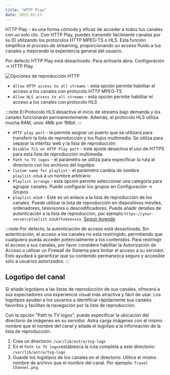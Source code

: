 ```yaml
---
title: "HTTP Play"
date: 2023-03-23
---
```


HTTP Play - es una forma cómoda y eficaz de acceder a todos tus canales con un solo clic. Con HTTP Play, puedes transmitir fácilmente canales por su ID utilizando los protocolos HTTP MPEG-TS o HLS. Esta función simplifica el proceso de streaming, proporcionando un acceso fluido a tus canales y mejorando la experiencia general del usuario.

Por defecto HTTP Play está desactivado. Para activarla abra: Configuración -> HTTP Play.

![Opciones de reproducción HTTP](https://cdn.cesbo.com/help/astra/delivery/http-hls/http-play/options.png)

- `Allow HTTP access to all streams` - esta opción permite habilitar el acceso a los canales con protocolo HTTP MPEG-TS
- `Allow HLS access to all streams` - esta opción permite habilitar el acceso a los canales con protocolo HLS

:::note
El Protocolo HLS desactiva el inicio de streams bajo demanda y los canales funcionarán permanentemente. Además, el protocolo HLS utiliza mucha RAM, unos 4Mb por 1Mbit.
:::

- `HTTP play port` - le permite asignar un puerto que se utilizará para transferir la lista de reproducción y los flujos multimedia. Se utiliza para separar la interfaz web y la lista de reproducción
- `Disable TLS on HTTP Play port` - este ajuste desactiva el uso de HTTPS para esta lista de reproducción multimedia
- `Path to TV logos` - el parámetro se utiliza para especificar la ruta al directorio con los archivos del logotipo
- `Custom name for playlist` - el parámetro cambia de nombre `playlist.m3u8` a un nombre arbitrario
- `Playlist arrange` - esta opción permite seleccionar una categoría para agrupar canales. Puede configurar los grupos en Configuración -> Grupos
- `playlist.m3u8` - Este es un enlace a la lista de reproducción de los canales. Puede utilizar la lista de reproducción en dispositivos móviles, ordenadores, televisores o descodificadores. Puede añadir detalles de autenticación a la lista de reproducción, por ejemplo `https://your-server/playlist.m3u8?token=xxx`. [Seguir leyendo](https://help.cesbo.com/astra/delivery/http-hls/playlist)

:::note
Por defecto, la autenticación de acceso está desactivada. Sin autenticación, el acceso a los canales no está restringido, permitiendo que cualquiera pueda acceder potencialmente a los contenidos. Para restringir el acceso a sus canales, por favor considere habilitar la Autorización de Acceso o utilizar un Firewall de Sistema para limitar el acceso a su servidor. Esto ayudará a garantizar que su contenido permanezca seguro y accesible sólo a usuarios autorizados.
:::

## Logotipo del canal[](https://help.cesbo.com/astra/delivery/http-hls/http-play#channel-logo)

Si añade logotipos a las listas de reproducción de sus canales, ofrecerá a sus espectadores una experiencia visual más atractiva y fácil de usar. Los logotipos ayudan a los usuarios a identificar rápidamente sus canales favoritos y facilitan la navegación por la lista de reproducción.

Con la opción "Path to TV logos", puede especificar la ubicación del directorio de imágenes en su servidor. Astra carga imágenes con el mismo nombre que el nombre del canal y añade el logotipo a la información de la lista de reproducción.

1. Crea un directorio: `/var/lib/astra/tvg-logo`
2. En el `Path to TV logos`establezca la ruta completa a este directorio: `/var/lib/astra/tvg-logo`
3. Guarde los logotipos de los canales en el directorio. Utilice el mismo nombre de archivo que el nombre del canal. Por ejemplo: `Travel Channel.png`
